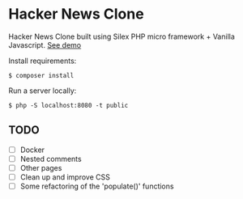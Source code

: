 # Hacker News Clone

Hacker News Clone built using Silex PHP micro framework + Vanilla Javascript. [See demo](http://hn-clone-2.herokuapp.com/)

Install requirements:
```
$ composer install
```

Run a server locally:
```
$ php -S localhost:8080 -t public
```

## TODO

- [ ] Docker
- [ ] Nested comments
- [ ] Other pages
- [ ] Clean up and improve CSS
- [ ] Some refactoring of the 'populate()' functions
